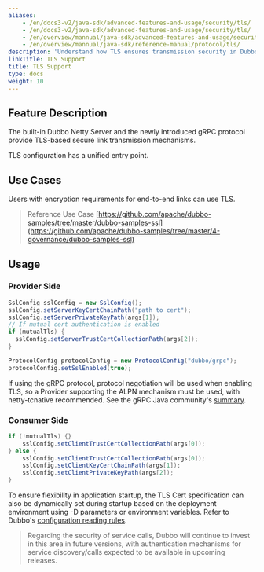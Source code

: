 ```yaml
---
aliases:
    - /en/docs3-v2/java-sdk/advanced-features-and-usage/security/tls/
    - /en/docs3-v2/java-sdk/advanced-features-and-usage/security/tls/
    - /en/overview/mannual/java-sdk/advanced-features-and-usage/security/tls/
    - /en/overview/mannual/java-sdk/reference-manual/protocol/tls/
description: 'Understand how TLS ensures transmission security in Dubbo'
linkTitle: TLS Support
title: TLS Support
type: docs
weight: 10
---
```






## Feature Description

The built-in Dubbo Netty Server and the newly introduced gRPC protocol provide TLS-based secure link transmission mechanisms.

TLS configuration has a unified entry point.

## Use Cases

Users with encryption requirements for end-to-end links can use TLS.

> Reference Use Case
[https://github.com/apache/dubbo-samples/tree/master/dubbo-samples-ssl](https://github.com/apache/dubbo-samples/tree/master/4-governance/dubbo-samples-ssl)

## Usage

### Provider Side
```java
SslConfig sslConfig = new SslConfig();
sslConfig.setServerKeyCertChainPath("path to cert");
sslConfig.setServerPrivateKeyPath(args[1]);
// If mutual cert authentication is enabled
if (mutualTls) {
  sslConfig.setServerTrustCertCollectionPath(args[2]);
}

ProtocolConfig protocolConfig = new ProtocolConfig("dubbo/grpc");
protocolConfig.setSslEnabled(true);
```
If using the gRPC protocol, protocol negotiation will be used when enabling TLS, so a Provider supporting the ALPN mechanism must be used, with netty-tcnative recommended. See the gRPC Java community's [summary]( https://github.com/grpc/grpc-java/blob/master/SECURITY.md).

### Consumer Side

```java
if (!mutualTls) {}
    sslConfig.setClientTrustCertCollectionPath(args[0]);
} else {
    sslConfig.setClientTrustCertCollectionPath(args[0]);
    sslConfig.setClientKeyCertChainPath(args[1]);
    sslConfig.setClientPrivateKeyPath(args[2]);
}
```

To ensure flexibility in application startup, the TLS Cert specification can also be dynamically set during startup based on the deployment environment using -D parameters or environment variables. Refer to Dubbo's [configuration reading rules](/en/docs/advanced/config-rule).

> Regarding the security of service calls, Dubbo will continue to invest in this area in future versions, with authentication mechanisms for service discovery/calls expected to be available in upcoming releases.

